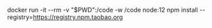 docker run -it --rm -v "$PWD":/code -w /code node:12 npm install --registry=https://registry.npm.taobao.org